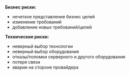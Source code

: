 
**Бизнес риски:**
- нечеткое представление бизнес целей
- изменение требований
- добавление новых требований/целей

**Технические риски:**
- неверный выбор технологии
- неверный выбор оборудования
- отказы/поломки серверного и другого оборудования
- потеря связи
- аварии на стороне провайдера